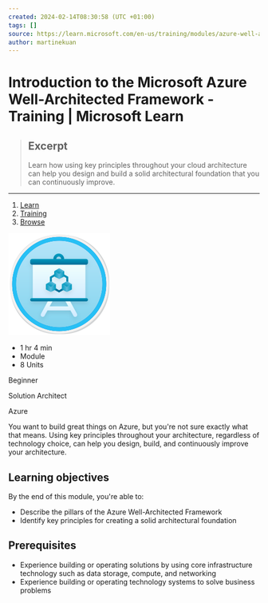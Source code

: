 ```yaml
---
created: 2024-02-14T08:30:58 (UTC +01:00)
tags: []
source: https://learn.microsoft.com/en-us/training/modules/azure-well-architected-introduction/
author: martinekuan
---
```


# Introduction to the Microsoft Azure Well-Architected Framework - Training | Microsoft Learn

> ## Excerpt
> Learn how using key principles throughout your cloud architecture can help you design and build a solid architectural foundation that you can continuously improve.

---
1.  [Learn](https://learn.microsoft.com/en-us/)
2.  [Training](https://learn.microsoft.com/en-us/training/)
3.  [Browse](https://learn.microsoft.com/en-us/training/browse/)

![](Introduction%20to%20the%20Microsoft%20Azure%20Well-Architected%20Framework%20-%20Training%20%20Microsoft%20Learn/azure-well-architected-introduction.svg)

-   1 hr 4 min
-   Module
-   8 Units

Beginner

Solution Architect

Azure

You want to build great things on Azure, but you're not sure exactly what that means. Using key principles throughout your architecture, regardless of technology choice, can help you design, build, and continuously improve your architecture.

## Learning objectives

By the end of this module, you're able to:

-   Describe the pillars of the Azure Well-Architected Framework
-   Identify key principles for creating a solid architectural foundation

## Prerequisites

-   Experience building or operating solutions by using core infrastructure technology such as data storage, compute, and networking
-   Experience building or operating technology systems to solve business problems
